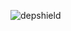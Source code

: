 ![depshield](https://14gxy2qgoj.execute-api.us-east-2.amazonaws.com/prod/badges/depshield-ci/ci-project-5/depshield.svg)
<!-- ![depshield](https://staging.depshield.sonatype.org/badges/depshield-ci/ci-project-5/depshield.svg) -->
